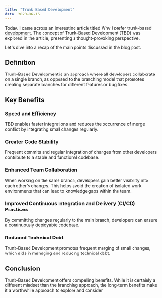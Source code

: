 ```yaml
---
title: "Trunk Based Development"
date: 2023-06-15
---
```


Today, I came across an interesting article titled [Why I prefer trunk-based development](https://trishagee.com/2023/05/29/why-i-prefer-trunk-based-development/?utm_source=programmingdigest&utm_medium&utm_campaign=1660). The concept of Trunk-Based Development (TBD) was explored in the article, presenting a thought-provoking perspective.

Let's dive into a recap of the main points discussed in the blog post.

## Definition

Trunk-Based Development is an approach where all developers collaborate on a single branch, as opposed to the branching model that promotes creating separate branches for different features or bug fixes.

## Key Benefits

### Speed and Efficiency

TBD enables faster integrations and reduces the occurrence of merge conflict by integrating small changes regularly.

### Greater Code Stability

Frequent commits and regular integration of changes from other developers contribute to a stable and functional codebase. 

### Enhanced Team Collaboration

When working on the same branch, developers gain better visibility into each other's changes. This helps avoid the creation of isolated work environments that can lead to knowledge gaps within the team.

### Improved Continuous Integration and Delivery (CI/CD) Practices

By committing changes regularly to the main branch, developers can ensure a continuously deployable codebase.

### Reduced Technical Debt

Trunk-Based Development promotes frequent merging of small changes, which aids in managing and reducing technical debt.

## Conclusion

Trunk-Based Development offers compelling benefits. While it is certainly a different mindset than the branching approach, the long-term benefits make it a worthwhile approach to explore and consider.

